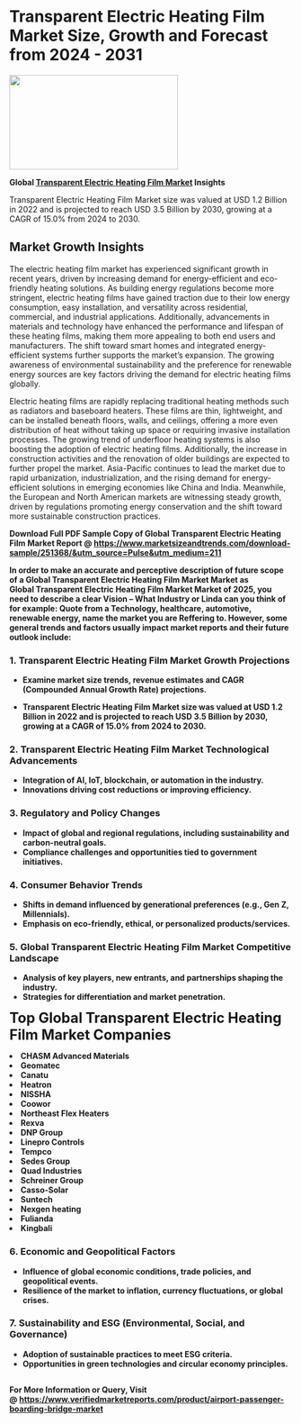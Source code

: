 <H1>Transparent Electric Heating Film Market Size, Growth and Forecast from 2024 - 2031</H1><img class="aligncenter size-medium wp-image-584254" src="https://thirdeyenews.in/wp-content/uploads/2024/09/Global-Market-Research-300x168.jpeg" alt="" width="300" height="168" /><p><strong>Global&nbsp;<a href="https://www.marketsizeandtrends.com/download-sample/251368/&amp;utm_source=Pulse&amp;utm_medium=211">Transparent Electric Heating Film Market</a> Insights</strong></p><p>Transparent Electric Heating Film Market size was valued at USD 1.2 Billion in 2022 and is projected to reach USD 3.5 Billion by 2030, growing at a CAGR of 15.0% from 2024 to 2030.</p><p><h2>Market Growth Insights</h2> <p>The electric heating film market has experienced significant growth in recent years, driven by increasing demand for energy-efficient and eco-friendly heating solutions. As building energy regulations become more stringent, electric heating films have gained traction due to their low energy consumption, easy installation, and versatility across residential, commercial, and industrial applications. Additionally, advancements in materials and technology have enhanced the performance and lifespan of these heating films, making them more appealing to both end users and manufacturers. The shift toward smart homes and integrated energy-efficient systems further supports the market’s expansion. The growing awareness of environmental sustainability and the preference for renewable energy sources are key factors driving the demand for electric heating films globally.</p> <p><strong></strong></p> <p>Electric heating films are rapidly replacing traditional heating methods such as radiators and baseboard heaters. These films are thin, lightweight, and can be installed beneath floors, walls, and ceilings, offering a more even distribution of heat without taking up space or requiring invasive installation processes. The growing trend of underfloor heating systems is also boosting the adoption of electric heating films. Additionally, the increase in construction activities and the renovation of older buildings are expected to further propel the market. Asia-Pacific continues to lead the market due to rapid urbanization, industrialization, and the rising demand for energy-efficient solutions in emerging economies like China and India. Meanwhile, the European and North American markets are witnessing steady growth, driven by regulations promoting energy conservation and the shift toward more sustainable construction practices.</p> <p><strong></p><p><span class=""><strong>Download Full PDF Sample Copy of Global Transparent Electric Heating Film Market Report</strong> @ <a href="https://www.marketsizeandtrends.com/download-sample/251368/&amp;utm_source=Pulse&amp;utm_medium=211" target="_blank">https://www.marketsizeandtrends.com/download-sample/251368/&amp;utm_source=Pulse&amp;utm_medium=211</a></span></p><p>In order to make an accurate and perceptive description of future scope of a Global&nbsp;Transparent Electric Heating Film Market Market as Global&nbsp;Transparent Electric Heating Film Market Market of 2025, you need to describe a clear Vision &ndash; What Industry or Linda can you think of for example: Quote from a Technology, healthcare, automotive, renewable energy, name the market you are Reffering to. However, some general trends and factors usually impact market reports and their future outlook include:</p><h3>1.&nbsp;<strong>Transparent Electric Heating Film Market Growth Projections</strong></h3><ul><li>Examine market size trends, revenue estimates and CAGR (Compounded Annual Growth Rate) projections.</li><li><p>Transparent Electric Heating Film Market size was valued at USD 1.2 Billion in 2022 and is projected to reach USD 3.5 Billion by 2030, growing at a CAGR of 15.0% from 2024 to 2030.</p></li></ul><h3>2.&nbsp;<strong>Transparent Electric Heating Film Market Technological Advancements</strong></h3><ul><li>Integration of AI, IoT, blockchain, or automation in the industry.</li><li>Innovations driving cost reductions or improving efficiency.</li></ul><h3>3.&nbsp;<strong>Regulatory and Policy Changes</strong></h3><ul><li>Impact of global and regional regulations, including sustainability and carbon-neutral goals.</li><li>Compliance challenges and opportunities tied to government initiatives.</li></ul><h3>4.&nbsp;<strong>Consumer Behavior Trends</strong></h3><ul><li>Shifts in demand influenced by generational preferences (e.g., Gen Z, Millennials).</li><li>Emphasis on eco-friendly, ethical, or personalized products/services.</li></ul><h3>5.&nbsp;<strong>Global Transparent Electric Heating Film Market Competitive Landscape</strong></h3><ul><li>Analysis of key players, new entrants, and partnerships shaping the industry.</li><li>Strategies for differentiation and market penetration.</li></ul><p data-pm-slice="1 1 []"><span style="color: inherit; font-family: inherit; font-size: 25px;">Top Global Transparent Electric Heating Film Market Companies</span></p><div class="" data-test-id=""><p><li>CHASM Advanced Materials</li><li> Geomatec</li><li> Canatu</li><li> Heatron</li><li> NISSHA</li><li> Coowor</li><li> Northeast Flex Heaters</li><li> Rexva</li><li> DNP Group</li><li> Linepro Controls</li><li> Tempco</li><li> Sedes Group</li><li> Quad Industries</li><li> Schreiner Group</li><li> Casso-Solar</li><li> Suntech</li><li> Nexgen heating</li><li> Fulianda</li><li> Kingbali</li></p></div><h3>6.&nbsp;<strong>Economic and Geopolitical Factors</strong></h3><ul><li>Influence of global economic conditions, trade policies, and geopolitical events.</li><li>Resilience of the market to inflation, currency fluctuations, or global crises.</li></ul><h3>7.&nbsp;<strong>Sustainability and ESG (Environmental, Social, and Governance)</strong></h3><ul><li>Adoption of sustainable practices to meet ESG criteria.</li><li>Opportunities in green technologies and circular economy principles.</li></ul><h2><strong style="font-size: 14px;">For More Information or Query, Visit @&nbsp;</strong><a style="background-color: #ffffff; font-size: 14px;" href="https://www.marketsizeandtrends.com/report/transparent-electric-heating-film-market/" target="_blank">https://www.verifiedmarketreports.com/product/airport-passenger-boarding-bridge-market</a></h2>

